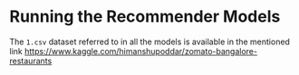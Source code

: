# Running the Recommender Models

The `1.csv` dataset referred to in all the models is available in the mentioned link
https://www.kaggle.com/himanshupoddar/zomato-bangalore-restaurants
